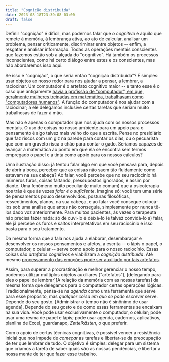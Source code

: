 ```yaml
---
title: "Cognição distribuída"
date: 2023-08-18T23:39:08-03:00
draft: false 
---
```


Definir "cognição" é difícil, mas podemos falar que _o cognitivo_ é aquilo que remete à memória, à lembrança ativa, ao ato de calcular, analisar um problema, pensar criticamente, discriminar entre objetos -- enfim, a resgatar e analisar informação. Todas as operações mentais conscientes que fazemos estão sob a alçada do "cognitivo". Há também os processos inconscientes, como há certo diálogo entre estes e os conscientes, mas não abordaremos isso aqui.

Se isso é "cognição", o que seria então "cognição distribuída"? É simples: usar objetos ao nosso redor para nos ajudar a pensar, a lembrar, a raciocinar. Um computador é o artefato cognitivo maior -- e tanto esse é o caso que antigamente [havia a profissão de "computador", em que, geralmente mulheres treinadas em matemática, trabalhavam como "computadores humanos"](https://pt.wikipedia.org/wiki/Computador_humano).  A função do computador é nos ajudar com a raciocinar; a ele delegamos inclusive certas tarefas que seriam muito trabalhosas de fazer à mão.

Mas não é apenas o computador que nos ajuda com os nossos processos mentais. O uso de coisas no nosso ambiente para um apoio para o pensamento é algo talvez mais velho do que a escrita. Pense no presidiário que faz riscos com um giz na parede para contar os dias, ou o pecuarista que com um graveto risca o chão para contar o gado. Seríamos capazes de avançar a matemática ao ponto em que ela se encontra sem termos empregado o papel e a tinta como apoio para os nossos cálculos?

Uma ilustração disso: já tentou falar algo em que você pensava para, depois de abrir a boca, perceber que as coisas não saem tão fluidamente como estavam na sua cabeça? Ao falar, você percebe que no seu raciocínio há inúmeros furos, coisas faltando, pressupostos ignorados, e assim por diante. Uma fenômeno muito peculiar (e muito comum) que a psicoterapia nos trás é que às vezes _falar é o suficiente_. Imagine só: você tem uma série de pensamentos pouco desenvolvidos, posturas filosóficas, ressentimentos, planos, na sua cabeça, e ao falar você consegue colocá-los sob uma análise que antes não conseguia, simplesmente por nunca tê-los dado voz anteriormente. Para muitos pacientes, às vezes o terapeuta não precisa fazer nada: só de ouvi-lo e deixá-lo (e talvez convidá-lo a) falar, ele já percebe os furos e saltos interpretativos em seu raciocínio e isso basta para o seu tratamento.

Da mesma forma que a fala nos ajuda a elaborar, desembaraçar e desenvolver os nossos pensamentos e afetos, a escrita -- o lápis  o papel, o computador, o celular -- serve como apoio para o nosso raciocínio. Essas coisas são _artefatos cognitivos_ e viabilizam a _cognição distribuída_. Até mesmo [processamento das emoções pode ser auxiliado por tais artefatos](https://pubmed.ncbi.nlm.nih.gov/34011237/).

Assim, para superar a procrastinação e melhor gerenciar o nosso tempo, podemos utilizar múltiplos objetos auxiliares ("artefatos"), [delegando para eles o papel de lembrar][A relação da memória com as nossas tarefas] da mesma forma que delegamos para o computador certas operações lógicas. Tradicionalmente, pensa-se na _agenda_ como uma ferramenta que serve para esse propósito, mas _qualquer coisa em que se pode escrever_ serve. Depende do seu gosto. [Administrar o tempo não é sinônimo de usar agenda]. Depende do seu gosto e de como essas ferramentas se encaixam na sua vida. Você pode usar exclusivamente o computador, o celular; pode usar uma resma de papel e lápis; pode usar agenda, cadernos, aplicativos, planilha de Excel, guardanapo, _Zettelkästen_, o que preferir.

Com o apoio de certas técnicas cognitivas, é possível vencer a resistência inicial que nos impede de _começar_ as tarefas e libertar-se da preocupação de ter que lembrar de tudo. O objetivo é simples: delegar para um sistema que criamos a tarefa de saber quais são as nossas pendências, e libertar a nossa mente de ter que fazer esse trabalho.
